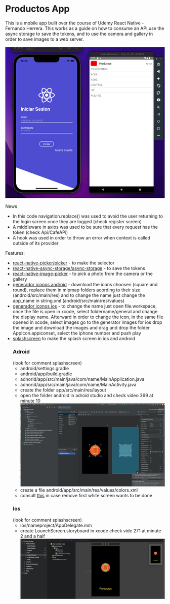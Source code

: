 # Productos App


This is a mobile app built over the course of Udemy React Native - Fernando Herrera. This works as a guide on how to consume an API,use the async storage to save the tokens, and to use the camera and gallery in order to save images to a web server.
\
\
![****](/screen-app.png)

News

- In this code navigation.replace() was used to avoid the user returning to the login screen once they are logged (check register screen)
- A middleware in axios was used to be sure that every request has the token (check Api/CafeAPi)
- A hook was used in order to throw an error when context is called outside of its provider


Features:

- [react-native-picker/picker](https://github.com/react-native-picker/picker) - to make the selector
- [react-native-async-storage/async-storage](https://www.npmjs.com/package/@react-native-async-storage/async-storage) - to save the tokens
- [react-native-image-picker](https://github.com/react-native-image-picker/react-native-image-picker) - to pick a photo from the camera or the gallery
- [generador iconos android](https://romannurik.github.io/AndroidAssetStudio/icons-launcher.html#foreground.type=clipart&foreground.clipart=android&foreground.space.trim=1&foreground.space.pad=0.25&foreColor=rgba(96%2C%20125%2C%20139%2C%200)&backColor=rgb(68%2C%20138%2C%20255)&crop=0&backgroundShape=square&effects=none&name=ic_launcher) - download the icons choosen (square and round), replace them in mipmap folders acording to their size (android/src/main/res) and to change the name just change the app_name in string.xml (android/src/main/res/values) 
- [generador iconos ios](https://www.appicon.co/) - to change the name just open file.workspace, once the file is open in xcode, select foldername/general and change the display name. Afterward in order to change the icon, in the same file opened in xcode, select images go to the generator images for ios drop the image and download the images and drag and drop the folder AppIcon.appiconset, select the iphone number and push play
- [splashscreen](https://github.com/crazycodeboy/react-native-splash-screen) to make the splash screen in ios and android
    ### Adroid 
    (look for comment splashscreen)
    - android/settings.gradle
    - android/app/build.gradle
    - adnorid/app/src/main/java/com/name/MainApplication.java
    - adnorid/app/src/main/java/com/name/MainActivity.java
    - create the folder app/src/main/res/layout
    - open the folder android in adroid studio and check video 369 at minute 10
    ![****](/android-studio.png)
    - create a file android/app/src/main/res/values/colors.xml
    - consult [this](https://stackoverflow.com/questions/30342933/blank-screen-comes-before-splash) in case remove first white screen wants to be done 
    ### Ios
    (look for comment splashscreen)
    - ios/nameproject/AppDelegate.mm
    - create LounchScreen.storyboard in xcode check vide 271 at minute 2 and a half 
    ![****](/xcode.png)
